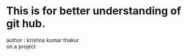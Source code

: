 # This is for better understanding of git hub.<br>
author : krishna kumar thakur <br>
on a project




